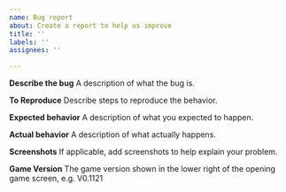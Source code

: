 ```yaml
---
name: Bug report
about: Create a report to help us improve
title: ''
labels: ''
assignees: ''

---
```


**Describe the bug**
A description of what the bug is.

**To Reproduce**
Describe steps to reproduce the behavior.

**Expected behavior**
A description of what you expected to happen.

**Actual behavior**
A description of what actually happens.

**Screenshots**
If applicable, add screenshots to help explain your problem.

**Game Version**
The game version shown in the lower right of the opening game screen, e.g. V0.1121
